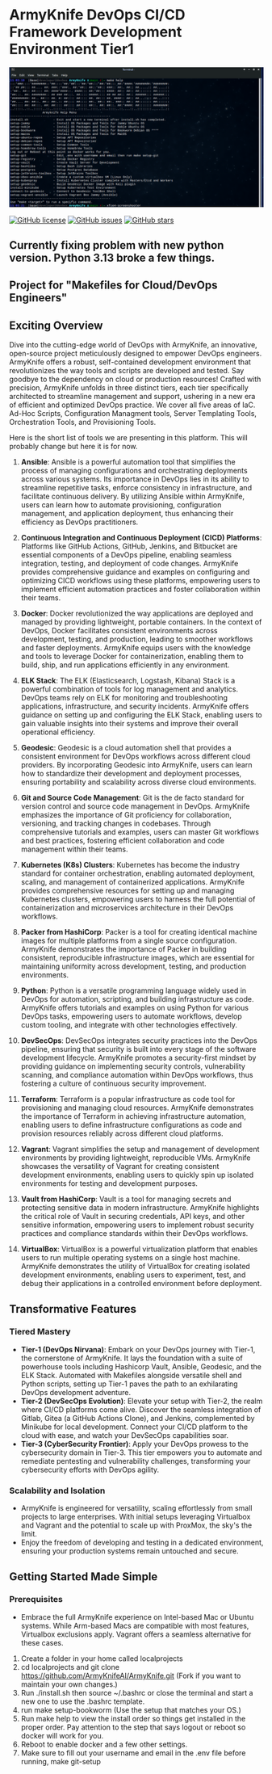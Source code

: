 # ArmyKnife DevOps CI/CD Framework Development Environment Tier1
![ArmyKnife Logo](ArmyKnife.png)

[![GitHub license](https://img.shields.io/github/license/devopsdevelopmentplatform/repository.svg)](https://github.com/username/repository/blob/master/LICENSE)
[![GitHub issues](https://img.shields.io/github/issues/devopsdevelopmentplatform/repository.svg)](https://github.com/username/repository/issues)
[![GitHub stars](https://img.shields.io/github/stars/devopsdevelopmentplatform/repository.svg)](https://github.com/username/repository/stargazers)

## Currently fixing problem with new python version. Python 3.13 broke a few things. 

## Project for "Makefiles for Cloud/DevOps Engineers"

## Exciting Overview
Dive into the cutting-edge world of DevOps with ArmyKnife, an innovative, open-source project meticulously designed to empower DevOps engineers. ArmyKnife offers a robust, self-contained development environment that revolutionizes the way tools and scripts are developed and tested. Say goodbye to the dependency on cloud or production resources! Crafted with precision, ArmyKnife unfolds in three distinct tiers, each tier specifically architected to streamline management and support, ushering in a new era of efficient and optimized DevOps practice. We cover all five areas of IaC. Ad-Hoc Scripts, Configuration Managment tools, Server Templating Tools,
Orchestration Tools, and Provisioning Tools.

Here is the short list of tools we are presenting in this platform. This will probably change but here it is for now. 

1. **Ansible**: Ansible is a powerful automation tool that simplifies the process of managing configurations and orchestrating deployments across various systems. Its importance in DevOps lies in its ability to streamline repetitive tasks, enforce consistency in infrastructure, and facilitate continuous delivery. By utilizing Ansible within ArmyKnife, users can learn how to automate provisioning, configuration management, and application deployment, thus enhancing their efficiency as DevOps practitioners.

2. **Continuous Integration and Continuous Deployment (CICD) Platforms**: Platforms like GitHub Actions, GitHub, Jenkins, and Bitbucket are essential components of a DevOps pipeline, enabling seamless integration, testing, and deployment of code changes. ArmyKnife provides comprehensive guidance and examples on configuring and optimizing CICD workflows using these platforms, empowering users to implement efficient automation practices and foster collaboration within their teams.

3. **Docker**: Docker revolutionized the way applications are deployed and managed by providing lightweight, portable containers. In the context of DevOps, Docker facilitates consistent environments across development, testing, and production, leading to smoother workflows and faster deployments. ArmyKnife equips users with the knowledge and tools to leverage Docker for containerization, enabling them to build, ship, and run applications efficiently in any environment.

4. **ELK Stack**: The ELK (Elasticsearch, Logstash, Kibana) Stack is a powerful combination of tools for log management and analytics. DevOps teams rely on ELK for monitoring and troubleshooting applications, infrastructure, and security incidents. ArmyKnife offers guidance on setting up and configuring the ELK Stack, enabling users to gain valuable insights into their systems and improve their overall operational efficiency.

5. **Geodesic**: Geodesic is a cloud automation shell that provides a consistent environment for DevOps workflows across different cloud providers. By incorporating Geodesic into ArmyKnife, users can learn how to standardize their development and deployment processes, ensuring portability and scalability across diverse cloud environments.

6. **Git and Source Code Management**: Git is the de facto standard for version control and source code management in DevOps. ArmyKnife emphasizes the importance of Git proficiency for collaboration, versioning, and tracking changes in codebases. Through comprehensive tutorials and examples, users can master Git workflows and best practices, fostering efficient collaboration and code management within their teams.

7. **Kubernetes (K8s) Clusters**: Kubernetes has become the industry standard for container orchestration, enabling automated deployment, scaling, and management of containerized applications. ArmyKnife provides comprehensive resources for setting up and managing Kubernetes clusters, empowering users to harness the full potential of containerization and microservices architecture in their DevOps workflows.

8. **Packer from HashiCorp**: Packer is a tool for creating identical machine images for multiple platforms from a single source configuration. ArmyKnife demonstrates the importance of Packer in building consistent, reproducible infrastructure images, which are essential for maintaining uniformity across development, testing, and production environments.

9. **Python**: Python is a versatile programming language widely used in DevOps for automation, scripting, and building infrastructure as code. ArmyKnife offers tutorials and examples on using Python for various DevOps tasks, empowering users to automate workflows, develop custom tooling, and integrate with other technologies effectively.

10. **DevSecOps**: DevSecOps integrates security practices into the DevOps pipeline, ensuring that security is built into every stage of the software development lifecycle. ArmyKnife promotes a security-first mindset by providing guidance on implementing security controls, vulnerability scanning, and compliance automation within DevOps workflows, thus fostering a culture of continuous security improvement.

11. **Terraform**: Terraform is a popular infrastructure as code tool for provisioning and managing cloud resources. ArmyKnife demonstrates the importance of Terraform in achieving infrastructure automation, enabling users to define infrastructure configurations as code and provision resources reliably across different cloud platforms.

12. **Vagrant**: Vagrant simplifies the setup and management of development environments by providing lightweight, reproducible VMs. ArmyKnife showcases the versatility of Vagrant for creating consistent development environments, enabling users to quickly spin up isolated environments for testing and development purposes.

13. **Vault from HashiCorp**: Vault is a tool for managing secrets and protecting sensitive data in modern infrastructure. ArmyKnife highlights the critical role of Vault in securing credentials, API keys, and other sensitive information, empowering users to implement robust security practices and compliance standards within their DevOps workflows.

14. **VirtualBox**: VirtualBox is a powerful virtualization platform that enables users to run multiple operating systems on a single host machine. ArmyKnife demonstrates the utility of VirtualBox for creating isolated development environments, enabling users to experiment, test, and debug their applications in a controlled environment before deployment.

## Transformative Features

### Tiered Mastery
- **Tier-1 (DevOps Nirvana)**: Embark on your DevOps journey with Tier-1, the cornerstone of ArmyKnife. It lays the foundation with a suite of powerhouse tools including Hashicorp Vault, Ansible, Geodesic, and the ELK Stack. Automated with Makefiles alongside versatile shell and Python scripts, setting up Tier-1 paves the path to an exhilarating DevOps development adventure.
- **Tier-2 (DevSecOps Evolution)**: Elevate your setup with Tier-2, the realm where CI/CD platforms come alive. Discover the seamless integration of Gitlab, Gitea (a GitHub Actions Clone), and Jenkins, complemented by Minikube for local development. Connect your CI/CD platform to the cloud with ease, and watch your DevSecOps capabilities soar.
- **Tier-3 (CyberSecurity Frontier)**: Apply your DevOps prowess to the cybersecurity domain in Tier-3. This tier empowers you to automate and remediate pentesting and vulnerability challenges, transforming your cybersecurity efforts with DevOps agility.

### Scalability and Isolation
- ArmyKnife is engineered for versatility, scaling effortlessly from small projects to large enterprises. With initial setups leveraging Virtualbox and Vagrant and the potential to scale up with ProxMox, the sky's the limit.
- Enjoy the freedom of developing and testing in a dedicated environment, ensuring your production systems remain untouched and secure.

## Getting Started Made Simple

### Prerequisites
- Embrace the full ArmyKnife experience on Intel-based Mac or Ubuntu systems. While Arm-based Macs are compatible with most features, Virtualbox exclusions apply. Vagrant offers a seamless alternative for these cases.

1. Create a folder in your home called localprojects
2. cd localprojects and git clone https://github.com/ArmyKnifeAI/ArmyKnife.git  (Fork if you want to maintain your own changes.)
3. Run ./install.sh then source ~/.bashrc or close the terminal and start a new one to use the .bashrc template.
4. run make setup-bookworm (Use the setup that matches your OS.)
5. Run make help to view the install order so things get installed in the proper order. Pay attention to the step that says logout or reboot so docker will work for you.
6. Reboot to enable docker and a few other settings.
8. Make sure to fill out your username and email in the .env file before running, make git-setup

